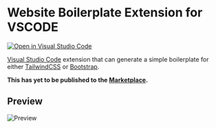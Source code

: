 # Website Boilerplate Extension for VSCODE

[![Open in Visual Studio Code](https://open.vscode.dev/badges/open-in-vscode.svg)](https://open.vscode.dev/jenslys/website-boilerplate-extension)

[Visual Studio Code](https://code.visualstudio.com/) extension that can generate a simple boilerplate for either [TailwindCSS](https://tailwindcss.com/) or [Bootstrap](https://getbootstrap.com/).

**This has yet to be published to the [Marketplace](https://marketplace.visualstudio.com/vscode).**

## Preview

![Preview](https://i.imgur.com/222rYMA.gif)
